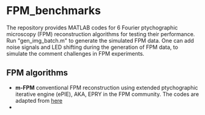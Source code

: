 # FPM_benchmarks

The repository provides MATLAB codes for 6 Fourier ptychographic microscopy (FPM) reconstruction algorithms for testing their performance. 
Run "gen_img_batch.m" to generate the simulated FPM data. 
One can add noise signals and LED shifting during the generation of FPM data, to simulate the comment challenges in FPM experiments. 

## FPM algorithms
- **m-FPM** conventional FPM reconstruction using extended ptychographic iterative engine (ePIE), AKA, EPRY in the FPM community. The codes are adapted from [here](https://github.com/SmartImagingLabUConn/Fourier-Ptychography)
- 
